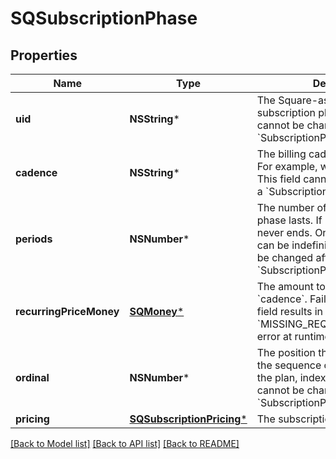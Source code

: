 # SQSubscriptionPhase

## Properties
Name | Type | Description | Notes
------------ | ------------- | ------------- | -------------
**uid** | **NSString*** | The Square-assigned ID of the subscription phase. This field cannot be changed after a &#x60;SubscriptionPhase&#x60; is created. | [optional] 
**cadence** | **NSString*** | The billing cadence of the phase. For example, weekly or monthly. This field cannot be changed after a &#x60;SubscriptionPhase&#x60; is created. | 
**periods** | **NSNumber*** | The number of &#x60;cadence&#x60;s the phase lasts. If not set, the phase never ends. Only the last phase can be indefinite. This field cannot be changed after a &#x60;SubscriptionPhase&#x60; is created. | [optional] 
**recurringPriceMoney** | [**SQMoney***](SQMoney.md) | The amount to bill for each &#x60;cadence&#x60;. Failure to specify this field results in a &#x60;MISSING_REQUIRED_PARAMETER&#x60; error at runtime. | [optional] 
**ordinal** | **NSNumber*** | The position this phase appears in the sequence of phases defined for the plan, indexed from 0. This field cannot be changed after a &#x60;SubscriptionPhase&#x60; is created. | [optional] 
**pricing** | [**SQSubscriptionPricing***](SQSubscriptionPricing.md) | The subscription pricing. | [optional] 

[[Back to Model list]](../README.md#documentation-for-models) [[Back to API list]](../README.md#documentation-for-api-endpoints) [[Back to README]](../README.md)


